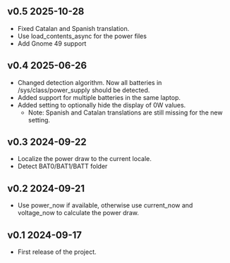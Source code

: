 ## v0.5 2025-10-28
- Fixed Catalan and Spanish translation.
- Use load_contents_async for the power files
- Add Gnome 49 support

## v0.4 2025-06-26
- Changed detection algorithm. Now all batteries in /sys/class/power_supply should be detected.
- Added support for multiple batteries in the same laptop.
- Added setting to optionally hide the display of 0W values.
    - Note: Spanish and Catalan translations are still missing for the new setting.

## v0.3 2024-09-22
- Localize the power draw to the current locale.
- Detect BAT0/BAT1/BATT folder

## v0.2 2024-09-21
- Use power_now if available, otherwise use current_now and voltage_now to calculate the power draw.

## v0.1 2024-09-17
- First release of the project.
